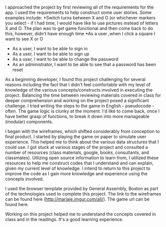 
I approached the project by first reviewing all of the requirements for the app. I used the requirements to help construct some user stories. Some examples include:
  *Switch turns between X and O (or whichever markers you select - if I had time, I would have like to use pictures instead of letters X and O. The plan was to get game functional and then come back to do this, however, didn't have enough time
  *As a user ,when I click a square I want to see X or O
  * As a user, I want to be able to sign in
  * As a user, I want to be able to sign up
  * As a user, I want to be able to change the password
  * As an administrator, I want to be able to see that a password has been
   reset

As a beginning developer, I found this project challenging for several reasons including the fact that I didn't feel comfortable with my level of knowledge of the various concepts/constructs involved in executing the project. Balancing the time between reviewing materials covered in class for deeper comprehension and working on the project posed a significant challenge. I tried writing the steps to the game in English - pseudocode - often. The game logic is clunky at the moment. I'd like to come back, once I have better grasp of functions, to break it down into more manageable (modular) components.

I began with the wireframes, which shifted considerably from conception to final product. I started by playing the game on paper to simulate user experience. This helped me to think about the various data structures that I could use. I got stuck at various stages of the project and consulted a number of resources (class materials, google, books, consultants, and classmates). Utlizing open source information to learn from, I utilized these resources to help me construct codes that I understand and can explain, given my current level of knowledge. I intend to return to this project to improve the code as I gain more knowledge and experience using the concepts involved.

I used the browser template provided by General Assembly, Boston as part of the technologies used to complete this project. The link to the wireframes can be found here (http://mariaje.imgur.com/all/). The game url can be found here.

Working on this project helped me to understand the concepts covered in class and in the readings. It's a good learning experience.
